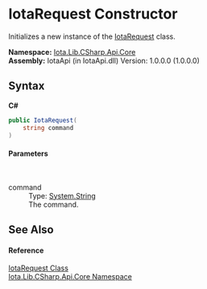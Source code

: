 # IotaRequest Constructor 
 

Initializes a new instance of the <a href="T_Iota_Lib_CSharp_Api_Core_IotaRequest">IotaRequest</a> class.

**Namespace:**&nbsp;<a href="N_Iota_Lib_CSharp_Api_Core">Iota.Lib.CSharp.Api.Core</a><br />**Assembly:**&nbsp;IotaApi (in IotaApi.dll) Version: 1.0.0.0 (1.0.0.0)

## Syntax

**C#**<br />
``` C#
public IotaRequest(
	string command
)
```


#### Parameters
&nbsp;<dl><dt>command</dt><dd>Type: <a href="http://msdn2.microsoft.com/en-us/library/s1wwdcbf" target="_blank">System.String</a><br />The command.</dd></dl>

## See Also


#### Reference
<a href="T_Iota_Lib_CSharp_Api_Core_IotaRequest">IotaRequest Class</a><br /><a href="N_Iota_Lib_CSharp_Api_Core">Iota.Lib.CSharp.Api.Core Namespace</a><br />